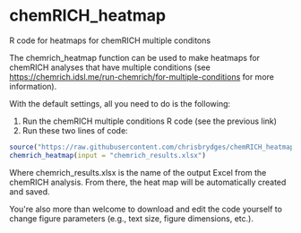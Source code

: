 # chemRICH_heatmap
R code for heatmaps for chemRICH multiple conditons

The chemrich_heatmap function can be used to make heatmaps for chemRICH analyses that have multiple conditions (see https://chemrich.idsl.me/run-chemrich/for-multiple-conditions for more information).

With the default settings, all you need to do is the following:
1) Run the chemRICH multiple conditions R code (see the previous link)
2) Run these  two lines of code:
```r
source("https://raw.githubusercontent.com/chrisbrydges/chemRICH_heatmap/main/ChemRICH_heatmap.R")
chemrich_heatmap(input = "chemrich_results.xlsx")
```
Where chemrich_results.xlsx is the name of the output Excel from the chemRICH analysis. From there, the heat map will be automatically created and saved.

You're also more than welcome to download and edit the code yourself to change figure parameters (e.g., text size, figure dimensions, etc.).
